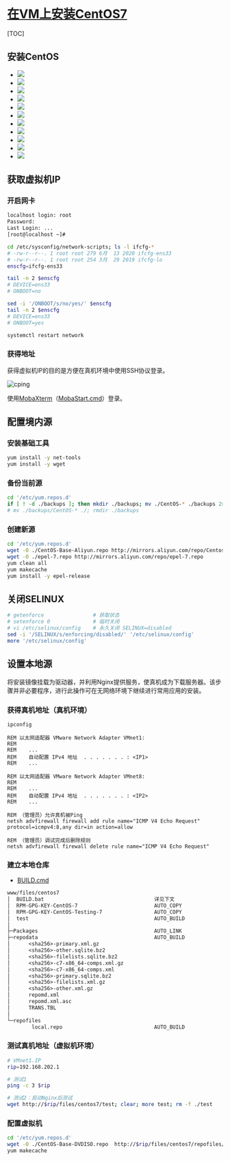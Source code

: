 <link rel="stylesheet" href="https://zhmhbest.gitee.io/hellomathematics/style/index.css">
<script src="https://zhmhbest.gitee.io/hellomathematics/style/index.js"></script>

# [在VM上安装CentOS7](../index.html)

[TOC]

## 安装CentOS

- ![](./images/vm_disk.png)
- ![](./images/adapter.png)
- ![](./images/vm_adapter.png)
- ![](./images/centos7_install.png)
- ![](./images/centos7_kdump.png)
- ![](./images/centos7_net1.png)
- ![](./images/centos7_net2.png)
- ![](./images/centos7_disk1.png)
- ![](./images/centos7_disk2.png)
- ![](./images/centos7_disk3.png)
- ![](./images/vm_ssh.png)

## 获取虚拟机IP

### 开启网卡

```txt
localhost login: root
Password:
Last Login: ...
[root@localhost ~]#
```

```bash
cd /etc/sysconfig/network-scripts; ls -l ifcfg-*
# -rw-r--r--. 1 root root 279 6月  13 2020 ifcfg-ens33
# -rw-r--r--. 1 root root 254 3月  29 2019 ifcfg-lo
enscfg=ifcfg-ens33

tail -n 2 $enscfg
# DEVICE=ens33
# ONBOOT=no

sed -i '/ONBOOT/s/no/yes/' $enscfg
tail -n 2 $enscfg
# DEVICE=ens33
# ONBOOT=yes

systemctl restart network
```

### 获得地址

获得虚拟机IP的目的是方便在真机环境中使用SSH协议登录。

![cping](images/cping.png)

使用[MobaXterm](https://mobaxterm.mobatek.net/download-home-edition.html)（[MobaStart.cmd](./codes/MobaStart.cmd)）登录。

## 配置境内源

### 安装基础工具

```bash
yum install -y net-tools
yum install -y wget
```

### 备份当前源

```bash
cd '/etc/yum.repos.d'
if [ ! -d ./backups ]; then mkdir ./backups; mv ./CentOS-* ./backups 2>/dev/null || echo Nothing will be moved.; fi
# mv ./backups/CentOS-* ./; rmdir ./backups
```

### 创建新源

```bash
cd '/etc/yum.repos.d'
wget -O ./CentOS-Base-Aliyun.repo http://mirrors.aliyun.com/repo/Centos-7.repo
wget -O ./epel-7.repo http://mirrors.aliyun.com/repo/epel-7.repo
yum clean all
yum makecache
yum install -y epel-release
```

## 关闭SELINUX

```bash
# getenforce                # 获取状态
# setenforce 0              # 临时关闭
# vi /etc/selinux/config    # 永久关闭 SELINUX=disabled
sed -i '/SELINUX/s/enforcing/disabled/' '/etc/selinux/config'
more '/etc/selinux/config'
```

## 设置本地源

将安装镜像挂载为驱动器，并利用Nginx提供服务，使真机成为下载服务器。该步骤并非必要程序，进行此操作可在无网络环境下继续进行常用应用的安装。

### 获得真机地址（真机环境）

```batch
ipconfig

REM 以太网适配器 VMware Network Adapter VMnet1:
REM
REM    ...
REM    自动配置 IPv4 地址  . . . . . . . : <IP1>
REM    ...

REM 以太网适配器 VMware Network Adapter VMnet8:
REM
REM    ...
REM    自动配置 IPv4 地址  . . . . . . . : <IP2>
REM    ...

REM （管理员）允许真机被Ping
netsh advfirewall firewall add rule name="ICMP V4 Echo Request" protocol=icmpv4:8,any dir=in action=allow

REM （管理员）调试完成后删除规则
netsh advfirewall firewall delete rule name="ICMP V4 Echo Request"
```

### 建立本地仓库

- [BUILD.cmd](./codes/BUILD.cmd)

```txt
www/files/centos7
│  BUILD.bat                                    详见下文
│  RPM-GPG-KEY-CentOS-7                         AUTO_COPY
│  RPM-GPG-KEY-CentOS-Testing-7                 AUTO_COPY
│  test                                         AUTO_BUILD
│
├─Packages                                      AUTO_LINK
├─repodata                                      AUTO_BUILD
│      <sha256>-primary.xml.gz
│      <sha256>-other.sqlite.bz2
│      <sha256>-filelists.sqlite.bz2
│      <sha256>-c7-x86_64-comps.xml.gz
│      <sha256>-c7-x86_64-comps.xml
│      <sha256>-primary.sqlite.bz2
│      <sha256>-filelists.xml.gz
│      <sha256>-other.xml.gz
│      repomd.xml
│      repomd.xml.asc
│      TRANS.TBL
│
└─repofiles
        local.repo                              AUTO_BUILD
```

### 测试真机地址（虚拟机环境）

```bash
# VMnet1.IP
rip=192.168.202.1

# 测试1
ping -c 3 $rip

# 测试2：启动Nginx后测试
wget http://$rip/files/centos7/test; clear; more test; rm -f ./test
```

### 配置虚拟机

```bash
cd '/etc/yum.repos.d'
wget -O ./CentOS-Base-DVDISO.repo  http://$rip/files/centos7/repofiles/local.repo
yum makecache
```
